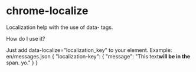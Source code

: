 chrome-localize
===============

Localization help with the use of data- tags.


How do I use it?

Just add data-localize="localization_key" to your element.
Example: <span data-localize="localization_key"></span>
en/messages.json
{
	"localization-key": {
		"message": "This text<strong>will be in the</strong> span. yo."
	}
}